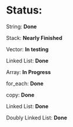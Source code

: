 # Status:

String: **Done**

Stack: **Nearly Finished**

Vector: **In testing**

Linked List: **Done**

Array: **In Progress**

for_each: **Done**

copy: **Done**

Linked List: **Done**

Doubly Linked List: **Done**
